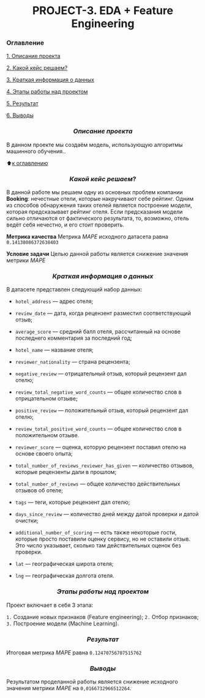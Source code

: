 # <center> **PROJECT-3. EDA + Feature Engineering**

### **Оглавление**
[1. Описание проекта](https://github.com/Ilya-Zakharenko/sf_data_sciense/tree/main/PROJECT-3/README.md#Описание-проекта)

[2. Какой кейс решаем?](https://github.com/Ilya-Zakharenko/sf_data_sciense/tree/main/PROJECT-3/README.md#Какой-кейс-решаем)

[3. Краткая информация о данных](https://github.com/Ilya-Zakharenko/sf_data_sciense/tree/main/PROJECT-3/README.md#Краткая-информация-о-данных)

[4. Этапы работы над проектом](https://github.com/Ilya-Zakharenko/sf_data_sciense/tree/main/PROJECT-3/README.md#Этапы-работы-над-проектом)

[5. Результат](https://github.com/Ilya-Zakharenko/sf_data_sciense/tree/main/PROJECT-3/README.md#Результат)

[6. Выводы](https://github.com/Ilya-Zakharenko/sf_data_sciense/tree/main/PROJECT-3/README.md#Выводы)

### <center> $Описание$ $проекта$
В данном проекте мы создаём модель, использующую алгоритмы машинного обучения..

:arrow_up:[к оглавлению](https://github.com/Ilya-Zakharenko/sf_data_sciense/tree/main/PROJECT-3/README.md#Оглавление)


### <center> $Какой$ $кейс$ $решаем$?
В данной работе мы решаем одну из основных проблем компании **Booking**: нечестные отели, которые накручивают себе рейтинг. Одним из способов обнаружения таких отелей является построение модели, которая предсказывает рейтинг отеля. Если предсказания модели сильно отличаются от фактического результата, то, возможно, отель ведёт себя нечестно, и его стоит проверить.

**Метрика качества**
Метрика *MAPE* исходного датасета равна `0.14138086372638403`

**Условие задачи**
Целью данной работы является снижение значения метрики *MAPE*


### <center> $Краткая$ $информация$ $о$ $данных$
В датасете представлен следующий набор данных:

- `hotel_address` — адрес отеля;

- `review_date` — дата, когда рецензент разместил соответствующий отзыв;

- `average_score` — средний балл отеля, рассчитанный на основе последнего комментария за последний год;

- `hotel_name` — название отеля;

- `reviewer_nationality` — страна рецензента;

- `negative_review` — отрицательный отзыв, который рецензент дал отелю;

- `review_total_negative_word_counts` — общее количество слов в отрицательном отзыве;

- `positive_review` — положительный отзыв, который рецензент дал отелю;

- `review_total_positive_word_counts` — общее количество слов в положительном отзыве.

- `reviewer_score` — оценка, которую рецензент поставил отелю на основе своего опыта;

- `total_number_of_reviews_reviewer_has_given` — количество отзывов, которые рецензенты дали в прошлом;

- `total_number_of_reviews` — общее количество действительных отзывов об отеле;

- `tags` — теги, которые рецензент дал отелю;

- `days_since_review` — количество дней между датой проверки и датой очистки;

- `additional_number_of_scoring` — есть также некоторые гости, которые просто поставили оценку сервису, но не оставили отзыв. Это число указывает, сколько там действительных оценок без проверки.

- `lat` — географическая широта отеля;

- `lng` — географическая долгота отеля.


### <center> $Этапы$ $работы$ $над$ $проектом$
Проект включает в себя 3 этапа:

`1.` Создание новых признаков (Feature engineering);
`2.` Отбор признаков;
`3.` Построение модели (Machine Learning).


### <center> $Результат$
Итоговая метрика *MAPE* равна `0.12470756707515762`


### <center> $Выводы$
Результатом проделанной работы является снижение исходного значения метрики *MAPE* на `0,0166732966512264`. 